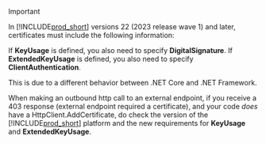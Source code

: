 > [!IMPORTANT]
> In [!INCLUDE[prod_short](prod_short.md)] versions 22 (2023 release wave 1) and later, certificates must include the following information: 
> 
> If **KeyUsage** is defined, you also need to specify **DigitalSignature**. 
> If **ExtendedKeyUsage** is defined, you also need to specify **ClientAuthentication**.
>
> This is due to a different behavior between .NET Core and .NET Framework. 
>
> When making an outbound http call to an external endpoint, if you receive a 403 response (external endpoint required a certificate), and your code _does_ have a HttpClient.AddCertificate, do check the version of the [!INCLUDE[prod_short](prod_short.md)] platform and the new requirements for **KeyUsage** and **ExtendedKeyUsage**.